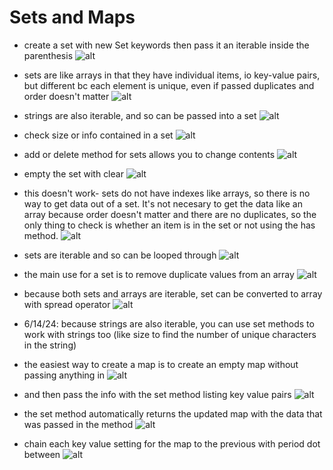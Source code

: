 # Sets and Maps

- create a set with new Set keywords then pass it an iterable inside the parenthesis
![alt](../images/09-data-structures/0905-sets-and-maps/2023-04-21-1a.png)

- sets are like arrays in that they have individual items, io key-value pairs, but different bc each element is unique, even if passed duplicates and order doesn't matter
![alt](../images/09-data-structures/0905-sets-and-maps/2023-04-21-1b.png)

- strings are also iterable, and so can be passed into a set
![alt](../images/09-data-structures/0905-sets-and-maps/2023-04-21-2.png)

- check size or info contained in a set
![alt](../images/09-data-structures/0905-sets-and-maps/2023-04-21-3a.png)

- add or delete method for sets allows you to change contents
![alt](../images/09-data-structures/0905-sets-and-maps/2023-04-21-3b.png)

- empty the set with clear
![alt](../images/09-data-structures/0905-sets-and-maps/2023-04-21-3c.png)

- this doesn't work- sets do not have indexes like arrays, so there is no way to get data out of a set. It's not necesary to get the data like an array because order doesn't matter and there are no duplicates, so the only thing to check is whether an item is in the set or not using the has method.
![alt](../images/09-data-structures/0905-sets-and-maps/2023-04-21-4.png)

- sets are iterable and so can be looped through
![alt](../images/09-data-structures/0905-sets-and-maps/2023-04-21-5.png)

- the main use for a set is to remove duplicate values from an array
![alt](../images/09-data-structures/0905-sets-and-maps/2023-04-21-6.png)

- because both sets and arrays are iterable, set can be converted to array with spread operator
![alt](../images/09-data-structures/0905-sets-and-maps/2023-04-21-7.png)

- 6/14/24: because strings are also iterable, you can use set methods to work with strings too (like size to find the number of unique characters in the string)

- the easiest way to create a map is to create an empty map without passing anything in
![alt](../images/09-data-structures/0905-sets-and-maps/2023-04-24-1a.png)

- and then pass the info with the set method listing key value pairs
![alt](../images/09-data-structures/0905-sets-and-maps/2023-04-24-1b.png)

- the set method automatically returns the updated map with the data that was passed in the method
![alt](../images/09-data-structures/0905-sets-and-maps/2023-04-24-2.png)

- chain each key value setting for the map to the previous with period dot between
![alt](../images/09-data-structures/0905-sets-and-maps/2023-04-24-3.png)

